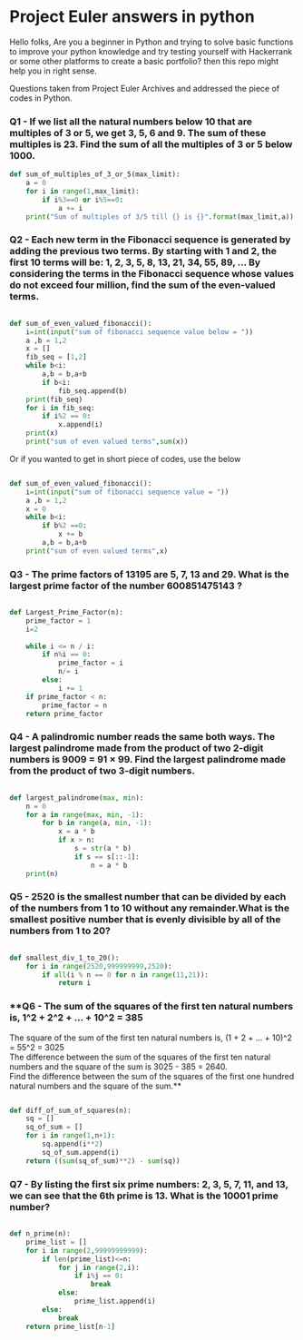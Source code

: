 # Project Euler answers in python
Hello folks, Are you a beginner in Python and trying to solve basic functions to improve your python knowledge and try testing yourself with Hackerrank or some other platforms to create a basic portfolio? then this repo might help you in right sense.

Questions taken from Project Euler Archives and addressed the piece of codes in Python.


### **Q1 - If we list all the natural numbers below 10 that are multiples of 3 or 5, we get 3, 5, 6 and 9. The sum of these multiples is 23. Find the sum of all the multiples of 3 or 5 below 1000.**

```python
def sum_of_multiples_of_3_or_5(max_limit):
    a = 0
    for i in range(1,max_limit):
        if i%3==0 or i%5==0:
            a += i
    print("Sum of multiples of 3/5 till {} is {}".format(max_limit,a))
```

### **Q2 - Each new term in the Fibonacci sequence is generated by adding the previous two terms. By starting with 1 and 2, the first 10 terms will be: 1, 2, 3, 5, 8, 13, 21, 34, 55, 89, ... By considering the terms in the Fibonacci sequence whose values do not exceed four million, find the sum of the even-valued terms.**

```python

def sum_of_even_valued_fibonacci():
    i=int(input("sum of fibonacci sequence value below = "))
    a ,b = 1,2
    x = []
    fib_seq = [1,2]
    while b<i:
        a,b = b,a+b
        if b<i:
            fib_seq.append(b)
    print(fib_seq)
    for i in fib_seq:
        if i%2 == 0:
            x.append(i)
    print(x)
    print("sum of even valued terms",sum(x))

```

Or if you wanted to get in short piece of codes, use the below


```python

def sum_of_even_valued_fibonacci():
    i=int(input("sum of fibonacci sequence value = "))
    a ,b = 1,2
    x = 0
    while b<i:
        if b%2 ==0:
            x += b
        a,b = b,a+b
    print("sum of even valued terms",x)

```

### **Q3 - The prime factors of 13195 are 5, 7, 13 and 29. What is the largest prime factor of the number 600851475143 ?**

```python

def Largest_Prime_Factor(n):
    prime_factor = 1
    i=2
    
    while i <= n / i:
        if n%i == 0:
            prime_factor = i
            n/= i
        else:
            i += 1
    if prime_factor < n:
        prime_factor = n
    return prime_factor

```

### **Q4 - A palindromic number reads the same both ways. The largest palindrome made from the product of two 2-digit numbers is 9009 = 91 × 99. Find the largest palindrome made from the product of two 3-digit numbers.**

```python

def largest_palindrome(max, min):
    n = 0
    for a in range(max, min, -1):
        for b in range(a, min, -1):
            x = a * b
            if x > n:
                s = str(a * b)
                if s == s[::-1]:
                    n = a * b
    print(n)

```

### **Q5 - 2520 is the smallest number that can be divided by each of the numbers from 1 to 10 without any remainder.What is the smallest positive number that is evenly divisible by all of the numbers from 1 to 20?**

```python

def smallest_div_1_to_20():
    for i in range(2520,999999999,2520):
        if all(i % n == 0 for n in range(11,21)):
            return i

```

### **Q6 - The sum of the squares of the first ten natural numbers is, 1^2 + 2^2 + ... + 10^2 = 385 </br>
The square of the sum of the first ten natural numbers is, (1 + 2 + ... + 10)^2 = 55^2 = 3025</br>
The difference between the sum of the squares of the first ten natural numbers and the square of the sum is 3025 - 385 = 2640. </br>
Find the difference between the sum of the squares of the first one hundred natural numbers and the square of the sum.**

```python

def diff_of_sum_of_squares(n):
    sq = []
    sq_of_sum = []
    for i in range(1,n+1):
        sq.append(i**2)
        sq_of_sum.append(i)
    return ((sum(sq_of_sum)**2) - sum(sq))

```

### **Q7 - By listing the first six prime numbers: 2, 3, 5, 7, 11, and 13, we can see that the 6th prime is 13. What is the 10001 prime number?**

```python

def n_prime(n):
    prime_list = []
    for i in range(2,99999999999):
        if len(prime_list)<=n:
            for j in range(2,i):
                if i%j == 0:
                    break
            else:
                prime_list.append(i)
        else:
            break
    return prime_list[n-1]

```

